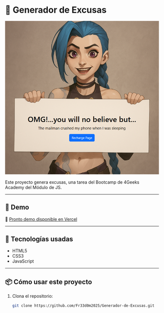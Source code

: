 # 🧠 Generador de Excusas

![Demo del proyecto](multimedia/ImgReadme.png)

Este proyecto genera excusas, una tarea del Bootcamp de 4Geeks Academy del Módulo de JS.  

---

## 🚀 Demo

🔗 [Pronto demo disponible en Vercel](https://generador-de-excusas.vercel.app/) <!-- Puedes reemplazar esto por el link real en Vercel o GitHub Pages -->

---

## 🧩 Tecnologías usadas

- HTML5
- CSS3
- JavaScript

---

## 📦 Cómo usar este proyecto

1. Clona el repositorio:
   ```bash
   git clone https://github.com/Fr33d0m2025/Generador-de-Excusas.git
